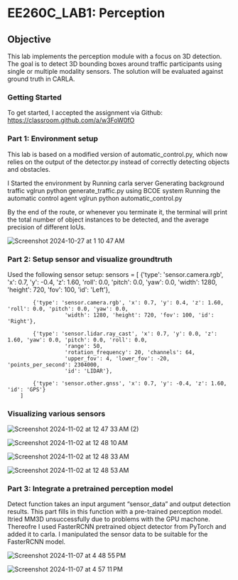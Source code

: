 # EE260C_LAB1: Perception

## Objective
This lab implements the perception module with a focus on 3D detection. The goal is to detect 3D bounding boxes around traffic participants using single or multiple modality sensors. The solution will be evaluated against ground truth in CARLA.

### Getting Started
To get started, I accepted the assignment via Github:  https://classroom.github.com/a/w3FoW0fO 

### Part 1: Environment setup
This lab is based on a modified version of automatic_control.py, which now relies on the output of the detector.py instead of correctly detecting objects and obstacles. 

I Started the environment by 
Running carla server
Generating background traffic
vglrun python generate_traffic.py using BCOE system
Running the automatic control agent
vglrun python automatic_control.py 

By the end of the route, or whenever you terminate it, the terminal will print the total number of object instances to be detected, and the average precision of different IoUs.

![Screenshot 2024-10-27 at 1 10 47 AM](https://github.com/user-attachments/assets/5e3b260e-8f98-4353-b99a-e2fa2d4f6185)



### Part 2: Setup sensor and visualize groundtruth

Used the following sensor setup:
sensors = [
            {'type': 'sensor.camera.rgb', 'x': 0.7, 'y': -0.4, 'z': 1.60, 'roll': 0.0, 'pitch': 0.0, 'yaw': 0.0,
                      'width': 1280, 'height': 720, 'fov': 100, 'id': 'Left'},

            {'type': 'sensor.camera.rgb', 'x': 0.7, 'y': 0.4, 'z': 1.60, 'roll': 0.0, 'pitch': 0.0, 'yaw': 0.0,
                      'width': 1280, 'height': 720, 'fov': 100, 'id': 'Right'},

            {'type': 'sensor.lidar.ray_cast', 'x': 0.7, 'y': 0.0, 'z': 1.60, 'yaw': 0.0, 'pitch': 0.0, 'roll': 0.0,
                      'range': 50, 
                      'rotation_frequency': 20, 'channels': 64,
                      'upper_fov': 4, 'lower_fov': -20, 'points_per_second': 2304000,
                      'id': 'LIDAR'},

            {'type': 'sensor.other.gnss', 'x': 0.7, 'y': -0.4, 'z': 1.60, 'id': 'GPS'}
        ]
        
### Visualizing various sensors

![Screenshot 2024-11-02 at 12 47 33 AM (2)](https://github.com/user-attachments/assets/e24a4323-65af-4a0d-807b-84c0c69f4d04)

![Screenshot 2024-11-02 at 12 48 10 AM](https://github.com/user-attachments/assets/914a9760-ee11-4eb5-82b5-ed26ca245fb2)

![Screenshot 2024-11-02 at 12 48 33 AM](https://github.com/user-attachments/assets/a06a981a-341b-414e-9afa-2428c5b6a630)


![Screenshot 2024-11-02 at 12 48 53 AM](https://github.com/user-attachments/assets/9acc1045-766a-49c0-85be-0d0c4290e687)

### Part 3: Integrate a pretrained perception model

Detect function takes an input argument “sensor_data” and output detection results. This part fills in this function with a pre-trained perception model.
Itried MM3D unsuccessfully due to problems with the GPU machone.
Thereofre I used FasterRCNN pretrained object detector from PyTorch and added it to carla.
I manipulated the sensor data to be suitable for the FasterRCNN model.


![Screenshot 2024-11-07 at 4 48 55 PM](https://github.com/user-attachments/assets/e8167acc-0541-4dbf-ade2-de360eb5e74a)

![Screenshot 2024-11-07 at 4 57 11 PM](https://github.com/user-attachments/assets/ddbc54e5-9f97-4405-8757-30395e8bf397)




